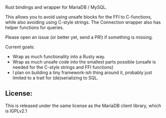 Rust bindings and wrapper for MariaDB / MySQL.

This allows you to avoid using unsafe blocks for the FFI to C-functions,
while also avoiding using C-style strings.  The Connection wrapper also
has helper functions for queries.


Please open an issue (or better yet, send a PR!) if something is missing.


Current goals:
* Wrap as much functionality into a Rusty way.
* Wrap as much unsafe code into the smallest parts possible (unsafe is needed for the C-style strings and FFI functions)
* I plan on building a tiny framework-ish thing around it, probably just limited to a trait for (de)serializing to SQL.


License:
---------
This is released under the same license as the MariaDB client library, which is lGPLv2.1

